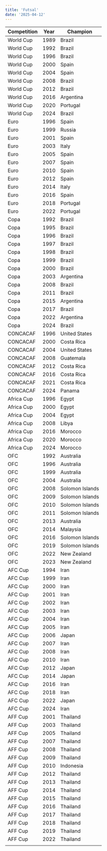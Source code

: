 ```yaml
---
title: 'Futsal'
date: '2025-04-12'
---
```


| Competition | Year | Champion        |
| ----------- | ---- | --------------- |
| World Cup   | 1989 | Brazil          |
| World Cup   | 1992 | Brazil          |
| World Cup   | 1996 | Brazil          |
| World Cup   | 2000 | Spain           |
| World Cup   | 2004 | Spain           |
| World Cup   | 2008 | Brazil          |
| World Cup   | 2012 | Brazil          |
| World Cup   | 2016 | Argentina       |
| World Cup   | 2020 | Portugal        |
| World Cup   | 2024 | Brazil          |
| Euro        | 1996 | Spain           |
| Euro        | 1999 | Russia          |
| Euro        | 2001 | Spain           |
| Euro        | 2003 | Italy           |
| Euro        | 2005 | Spain           |
| Euro        | 2007 | Spain           |
| Euro        | 2010 | Spain           |
| Euro        | 2012 | Spain           |
| Euro        | 2014 | Italy           |
| Euro        | 2016 | Spain           |
| Euro        | 2018 | Portugal        |
| Euro        | 2022 | Portugal        |
| Copa        | 1992 | Brazil          |
| Copa        | 1995 | Brazil          |
| Copa        | 1996 | Brazil          |
| Copa        | 1997 | Brazil          |
| Copa        | 1998 | Brazil          |
| Copa        | 1999 | Brazil          |
| Copa        | 2000 | Brazil          |
| Copa        | 2003 | Argentina       |
| Copa        | 2008 | Brazil          |
| Copa        | 2011 | Brazil          |
| Copa        | 2015 | Argentina       |
| Copa        | 2017 | Brazil          |
| Copa        | 2022 | Argentina       |
| Copa        | 2024 | Brazil          |
| CONCACAF    | 1996 | United States   |
| CONCACAF    | 2000 | Costa Rica      |
| CONCACAF    | 2004 | United States   |
| CONCACAF    | 2008 | Guatemala       |
| CONCACAF    | 2012 | Costa Rica      |
| CONCACAF    | 2016 | Costa Rica      |
| CONCACAF    | 2021 | Costa Rica      |
| CONCACAF    | 2024 | Panama          |
| Africa Cup  | 1996 | Egypt           |
| Africa Cup  | 2000 | Egypt           |
| Africa Cup  | 2004 | Egypt           |
| Africa Cup  | 2008 | Libya           |
| Africa Cup  | 2016 | Morocco         |
| Africa Cup  | 2020 | Morocco         |
| Africa Cup  | 2024 | Morocco         |
| OFC         | 1992 | Australia       |
| OFC         | 1996 | Australia       |
| OFC         | 1999 | Australia       |
| OFC         | 2004 | Australia       |
| OFC         | 2008 | Solomon Islands |
| OFC         | 2009 | Solomon Islands |
| OFC         | 2010 | Solomon Islands |
| OFC         | 2011 | Solomon Islands |
| OFC         | 2013 | Australia       |
| OFC         | 2014 | Malaysia        |
| OFC         | 2016 | Solomon Islands |
| OFC         | 2019 | Solomon Islands |
| OFC         | 2022 | New Zealand     |
| OFC         | 2023 | New Zealand     |
| AFC Cup     | 1994 | Iran            |
| AFC Cup     | 1999 | Iran            |
| AFC Cup     | 2000 | Iran            |
| AFC Cup     | 2001 | Iran            |
| AFC Cup     | 2002 | Iran            |
| AFC Cup     | 2003 | Iran            |
| AFC Cup     | 2004 | Iran            |
| AFC Cup     | 2005 | Iran            |
| AFC Cup     | 2006 | Japan           |
| AFC Cup     | 2007 | Iran            |
| AFC Cup     | 2008 | Iran            |
| AFC Cup     | 2010 | Iran            |
| AFC Cup     | 2012 | Japan           |
| AFC Cup     | 2014 | Japan           |
| AFC Cup     | 2016 | Iran            |
| AFC Cup     | 2018 | Iran            |
| AFC Cup     | 2022 | Japan           |
| AFC Cup     | 2024 | Iran            |
| AFF Cup     | 2001 | Thailand        |
| AFF Cup     | 2003 | Thailand        |
| AFF Cup     | 2005 | Thailand        |
| AFF Cup     | 2007 | Thailand        |
| AFF Cup     | 2008 | Thailand        |
| AFF Cup     | 2009 | Thailand        |
| AFF Cup     | 2010 | Indonesia       |
| AFF Cup     | 2012 | Thailand        |
| AFF Cup     | 2013 | Thailand        |
| AFF Cup     | 2014 | Thailand        |
| AFF Cup     | 2015 | Thailand        |
| AFF Cup     | 2016 | Thailand        |
| AFF Cup     | 2017 | Thailand        |
| AFF Cup     | 2018 | Thailand        |
| AFF Cup     | 2019 | Thailand        |
| AFF Cup     | 2022 | Thailand        |
|             |      |                 |
